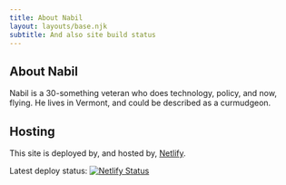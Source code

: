 ```yaml
---
title: About Nabil
layout: layouts/base.njk
subtitle: And also site build status
---
```


## About Nabil

Nabil is a 30-something veteran who does technology, policy, and now, flying. He lives in Vermont, and could be described as a curmudgeon.

## Hosting

This site is deployed by, and hosted by, [Netlify](https://www.netlify.com).

<div class="nakedLink">

Latest deploy status: [![Netlify Status](https://api.netlify.com/api/v1/badges/d0768f36-5d9f-4fb5-b707-7c5cf5754e9a/deploy-status)](https://app.netlify.com/sites/zen-jones-f49f2f/deploys)

</div>
